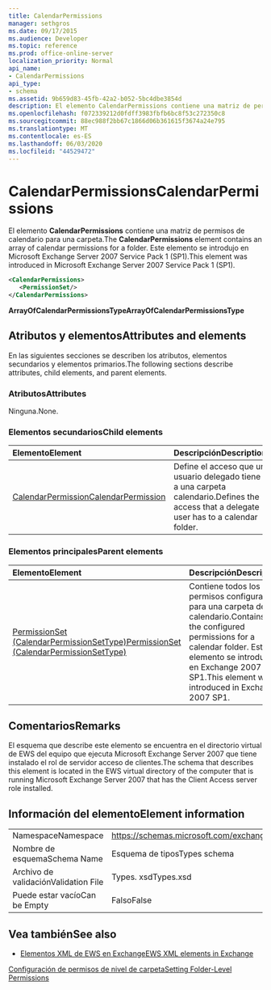 ```yaml
---
title: CalendarPermissions
manager: sethgros
ms.date: 09/17/2015
ms.audience: Developer
ms.topic: reference
ms.prod: office-online-server
localization_priority: Normal
api_name:
- CalendarPermissions
api_type:
- schema
ms.assetid: 9b659d83-45fb-42a2-b052-5bc4dbe3854d
description: El elemento CalendarPermissions contiene una matriz de permisos de calendario para una carpeta. Este elemento se introdujo en Microsoft Exchange Server 2007 Service Pack 1 (SP1).
ms.openlocfilehash: f072339212d0fdff3983fbfb6bc8f53c272350c8
ms.sourcegitcommit: 88ec988f2bb67c1866d06b361615f3674a24e795
ms.translationtype: MT
ms.contentlocale: es-ES
ms.lasthandoff: 06/03/2020
ms.locfileid: "44529472"
---
```

# <a name="calendarpermissions"></a><span data-ttu-id="ce6fe-104">CalendarPermissions</span><span class="sxs-lookup"><span data-stu-id="ce6fe-104">CalendarPermissions</span></span>

<span data-ttu-id="ce6fe-105">El elemento **CalendarPermissions** contiene una matriz de permisos de calendario para una carpeta.</span><span class="sxs-lookup"><span data-stu-id="ce6fe-105">The **CalendarPermissions** element contains an array of calendar permissions for a folder.</span></span> <span data-ttu-id="ce6fe-106">Este elemento se introdujo en Microsoft Exchange Server 2007 Service Pack 1 (SP1).</span><span class="sxs-lookup"><span data-stu-id="ce6fe-106">This element was introduced in Microsoft Exchange Server 2007 Service Pack 1 (SP1).</span></span> 
  
```xml
<CalendarPermissions>
   <PermissionSet/>
</CalendarPermissions>
```

 <span data-ttu-id="ce6fe-107">**ArrayOfCalendarPermissionsType**</span><span class="sxs-lookup"><span data-stu-id="ce6fe-107">**ArrayOfCalendarPermissionsType**</span></span>
## <a name="attributes-and-elements"></a><span data-ttu-id="ce6fe-108">Atributos y elementos</span><span class="sxs-lookup"><span data-stu-id="ce6fe-108">Attributes and elements</span></span>

<span data-ttu-id="ce6fe-109">En las siguientes secciones se describen los atributos, elementos secundarios y elementos primarios.</span><span class="sxs-lookup"><span data-stu-id="ce6fe-109">The following sections describe attributes, child elements, and parent elements.</span></span>
  
### <a name="attributes"></a><span data-ttu-id="ce6fe-110">Atributos</span><span class="sxs-lookup"><span data-stu-id="ce6fe-110">Attributes</span></span>

<span data-ttu-id="ce6fe-111">Ninguna.</span><span class="sxs-lookup"><span data-stu-id="ce6fe-111">None.</span></span>
  
### <a name="child-elements"></a><span data-ttu-id="ce6fe-112">Elementos secundarios</span><span class="sxs-lookup"><span data-stu-id="ce6fe-112">Child elements</span></span>

|<span data-ttu-id="ce6fe-113">**Elemento**</span><span class="sxs-lookup"><span data-stu-id="ce6fe-113">**Element**</span></span>|<span data-ttu-id="ce6fe-114">**Descripción**</span><span class="sxs-lookup"><span data-stu-id="ce6fe-114">**Description**</span></span>|
|:-----|:-----|
|[<span data-ttu-id="ce6fe-115">CalendarPermission</span><span class="sxs-lookup"><span data-stu-id="ce6fe-115">CalendarPermission</span></span>](calendarpermission.md) <br/> |<span data-ttu-id="ce6fe-116">Define el acceso que un usuario delegado tiene a una carpeta calendario.</span><span class="sxs-lookup"><span data-stu-id="ce6fe-116">Defines the access that a delegate user has to a calendar folder.</span></span>  <br/> |
   
### <a name="parent-elements"></a><span data-ttu-id="ce6fe-117">Elementos principales</span><span class="sxs-lookup"><span data-stu-id="ce6fe-117">Parent elements</span></span>

|<span data-ttu-id="ce6fe-118">**Elemento**</span><span class="sxs-lookup"><span data-stu-id="ce6fe-118">**Element**</span></span>|<span data-ttu-id="ce6fe-119">**Descripción**</span><span class="sxs-lookup"><span data-stu-id="ce6fe-119">**Description**</span></span>|
|:-----|:-----|
|[<span data-ttu-id="ce6fe-120">PermissionSet (CalendarPermissionSetType)</span><span class="sxs-lookup"><span data-stu-id="ce6fe-120">PermissionSet (CalendarPermissionSetType)</span></span>](permissionset-calendarpermissionsettype.md) <br/> |<span data-ttu-id="ce6fe-121">Contiene todos los permisos configurados para una carpeta de calendario.</span><span class="sxs-lookup"><span data-stu-id="ce6fe-121">Contains all the configured permissions for a calendar folder.</span></span> <span data-ttu-id="ce6fe-122">Este elemento se introdujo en Exchange 2007 SP1.</span><span class="sxs-lookup"><span data-stu-id="ce6fe-122">This element was introduced in Exchange 2007 SP1.</span></span>  <br/> |
   
## <a name="remarks"></a><span data-ttu-id="ce6fe-123">Comentarios</span><span class="sxs-lookup"><span data-stu-id="ce6fe-123">Remarks</span></span>

<span data-ttu-id="ce6fe-124">El esquema que describe este elemento se encuentra en el directorio virtual de EWS del equipo que ejecuta Microsoft Exchange Server 2007 que tiene instalado el rol de servidor acceso de clientes.</span><span class="sxs-lookup"><span data-stu-id="ce6fe-124">The schema that describes this element is located in the EWS virtual directory of the computer that is running Microsoft Exchange Server 2007 that has the Client Access server role installed.</span></span>
  
## <a name="element-information"></a><span data-ttu-id="ce6fe-125">Información del elemento</span><span class="sxs-lookup"><span data-stu-id="ce6fe-125">Element information</span></span>

|||
|:-----|:-----|
|<span data-ttu-id="ce6fe-126">Namespace</span><span class="sxs-lookup"><span data-stu-id="ce6fe-126">Namespace</span></span>  <br/> |https://schemas.microsoft.com/exchange/services/2006/types  <br/> |
|<span data-ttu-id="ce6fe-127">Nombre de esquema</span><span class="sxs-lookup"><span data-stu-id="ce6fe-127">Schema Name</span></span>  <br/> |<span data-ttu-id="ce6fe-128">Esquema de tipos</span><span class="sxs-lookup"><span data-stu-id="ce6fe-128">Types schema</span></span>  <br/> |
|<span data-ttu-id="ce6fe-129">Archivo de validación</span><span class="sxs-lookup"><span data-stu-id="ce6fe-129">Validation File</span></span>  <br/> |<span data-ttu-id="ce6fe-130">Types. xsd</span><span class="sxs-lookup"><span data-stu-id="ce6fe-130">Types.xsd</span></span>  <br/> |
|<span data-ttu-id="ce6fe-131">Puede estar vacío</span><span class="sxs-lookup"><span data-stu-id="ce6fe-131">Can be Empty</span></span>  <br/> |<span data-ttu-id="ce6fe-132">Falso</span><span class="sxs-lookup"><span data-stu-id="ce6fe-132">False</span></span>  <br/> |
   
## <a name="see-also"></a><span data-ttu-id="ce6fe-133">Vea también</span><span class="sxs-lookup"><span data-stu-id="ce6fe-133">See also</span></span>



- [<span data-ttu-id="ce6fe-134">Elementos XML de EWS en Exchange</span><span class="sxs-lookup"><span data-stu-id="ce6fe-134">EWS XML elements in Exchange</span></span>](ews-xml-elements-in-exchange.md)


[<span data-ttu-id="ce6fe-135">Configuración de permisos de nivel de carpeta</span><span class="sxs-lookup"><span data-stu-id="ce6fe-135">Setting Folder-Level Permissions</span></span>](https://msdn.microsoft.com/library/c7530e86-5112-401c-b10a-9c054ae59f07%28Office.15%29.aspx)

